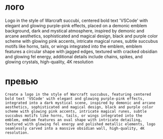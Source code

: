 # лого

Logo in the style of Warcraft succubi, centered bold text 'VSCode' with elegant and glowing purple-pink effects, placed
on
a demonic emblem background, dark and mystical atmosphere, inspired by demonic and arcane aesthetics, sophisticated and
magical design, black and purple color scheme with glowing pink accents, intricate magical runes, subtle succubus motifs
like horns, tails, or wings integrated into the emblem, emblem features a circular shape with jagged edges, textured
with cracked obsidian and glowing fel energy, additional details include chains, spikes, and glowing crystals,
high-quality, 4K resolution

# превью

```
Create a logo in the style of Warcraft succubus, featuring centered bold text 'VSCode' with elegant and glowing purple-pink effects, integrated into a dark mystical scene, inspired by demonic and arcane aesthetics, sophisticated and magical design, black and purple color scheme with glowing pink accents, intricate magical runes, subtle succubus motifs like horns, tails, or wings integrated into the emblem, emblem features an oval shape with intricate detailing, textured with glowing fel energy and polished metallic elements, logo seamlessly carved into a massive obsidian wall, high-quality, 4K resolution.
```
